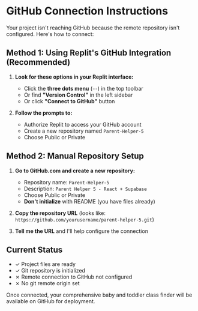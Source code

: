 # GitHub Connection Instructions

Your project isn't reaching GitHub because the remote repository isn't configured. Here's how to connect:

## Method 1: Using Replit's GitHub Integration (Recommended)

1. **Look for these options in your Replit interface:**
   - Click the **three dots menu** (⋯) in the top toolbar
   - Or find **"Version Control"** in the left sidebar
   - Or click **"Connect to GitHub"** button

2. **Follow the prompts to:**
   - Authorize Replit to access your GitHub account
   - Create a new repository named `Parent-Helper-5`
   - Choose Public or Private

## Method 2: Manual Repository Setup

1. **Go to GitHub.com and create a new repository:**
   - Repository name: `Parent-Helper-5`
   - Description: `Parent Helper 5 - React + Supabase`
   - Choose Public or Private
   - **Don't initialize** with README (you have files already)

2. **Copy the repository URL** (looks like: `https://github.com/yourusername/parent-helper-5.git`)

3. **Tell me the URL** and I'll help configure the connection

## Current Status
- ✓ Project files are ready
- ✓ Git repository is initialized
- ✗ Remote connection to GitHub not configured
- ✗ No git remote origin set

Once connected, your comprehensive baby and toddler class finder will be available on GitHub for deployment.
